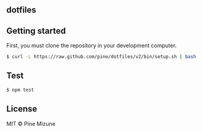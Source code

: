 dotfiles
--------

## Getting started
First, you must clone the repository in your development computer.

```sh
$ curl -L https://raw.github.com/pine/dotfiles/v2/bin/setup.sh | bash
```

## Test

```sh
$ npm test
```

## License
MIT &copy; Pine Mizune
